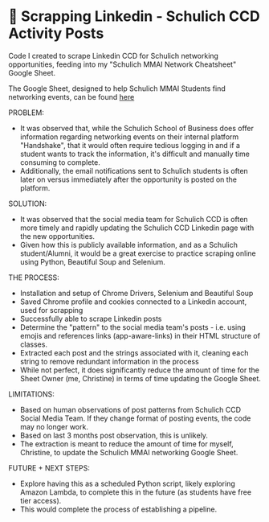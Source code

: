 # 👔 Scrapping Linkedin - Schulich CCD Activity Posts

Code I created to scrape Linkedin CCD for Schulich networking opportunities, feeding into my "Schulich MMAI Network Cheatsheet" Google Sheet.

The Google Sheet, designed to help Schulich MMAI Students find networking events, can be found [here](bit.ly/mmai_networking)

PROBLEM:

- It was observed that, while the Schulich School of Business does offer information regarding networking events on their internal platform "Handshake", that it would often require tedious logging in and if a student wants to track the information, it's difficult and manually time consuming to complete.
- Additionally, the email notifications sent to Schulich students is often later on versus immediately after the opportunity is posted on the platform.

SOLUTION:

- It was observed that the social media team for Schulich CCD is often more timely and rapidly updating the Schulich CCD Linkedin page with the new opportunities.
- Given how this is publicly available information, and as a Schulich student/Alumni, it would be a great exercise to practice scraping online using Python, Beautiful Soup and Selenium.

THE PROCESS:

- Installation and setup of Chrome Drivers, Selenium and Beautiful Soup
- Saved Chrome profile and cookies connected to a Linkedin account, used for scrapping
- Successfully able to scrape Linkedin posts
- Determine the "pattern" to the social media team's posts - i.e. using emojis and references links (app-aware-links) in their HTML structure of classes.
- Extracted each post and the strings associated with it, cleaning each string to remove redundant information in the process
- While not perfect, it does significantly reduce the amount of time for the Sheet Owner (me, Christine) in terms of time updating the Google Sheet.

LIMITATIONS:

- Based on human observations of post patterns from Schulich CCD Social Media Team. If they change format of posting events, the code may no longer work.
- Based on last 3 months post observation, this is unlikely.
- The extraction is meant to reduce the amount of time for myself, Christine, to update the Schulich MMAI networking Google Sheet.

FUTURE + NEXT STEPS:

- Explore having this as a scheduled Python script, likely exploring Amazon Lambda, to complete this in the future (as students have free tier access).
- This would complete the process of establishing a pipeline.
